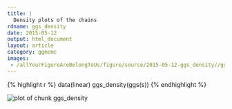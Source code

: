```yaml
---
title: |
  Density plots of the chains
rdname: ggs_density
date: 2015-05-12
output: html_document
layout: article
category: ggmcmc
images:
 - /allYourFigureAreBelongToUs/figure/source/2015-05-12-ggs_density//ggs_density-1.png
---
```





{% highlight r %}
data(linear)
ggs_density(ggs(s))
{% endhighlight %}

![plot of chunk ggs_density](/allYourFigureAreBelongToUs/figure/source/2015-05-12-ggs_density/ggs_density-1.png) 